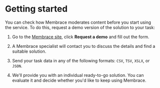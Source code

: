 # Getting started

You can check how Membrace moderates content before you start using the service. To do this, request a demo version of the solution to your task:

1. Go to the [Membrace site](https://membrace.ai), click **Request a demo** and fill out the form.

1. A Membrace specialist will contact you to discuss the details and find a suitable solution.

1. Send your task data in any of the following formats: `CSV`, `TSV`, `XSLX`, or `JSON`.

1. We'll provide you with an individual ready-to-go solution. You can evaluate it and decide whether you'd like to keep using Membrace.

